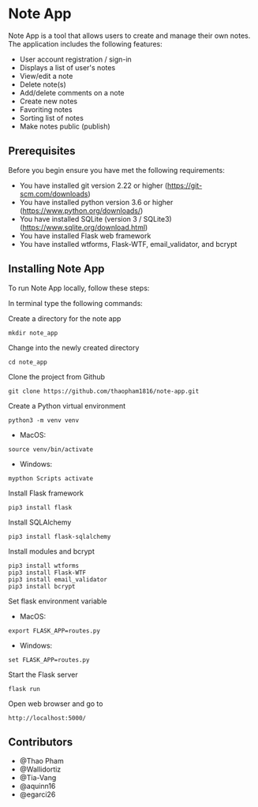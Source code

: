 # Note App

Note App is a tool that allows users to create and manage their own notes. 
The application includes the following features:
* User account registration / sign-in
* Displays a list of user's notes
* View/edit a note
* Delete note(s)
* Add/delete comments on a note
* Create new notes
* Favoriting notes
* Sorting list of notes
* Make notes public (publish)

## Prerequisites

Before you begin ensure you have met the following requirements:
* You have installed git version 2.22 or higher (https://git-scm.com/downloads)
* You have installed python version 3.6 or higher (https://www.python.org/downloads/)
* You have installed SQLite (version 3 / SQLite3) (https://www.sqlite.org/download.html)
* You have installed Flask web framework
* You have installed wtforms, Flask-WTF, email_validator, and bcrypt

## Installing Note App

To run Note App locally, follow these steps:

In terminal type the following commands:

Create a directory for the note app
```
mkdir note_app
```
Change into the newly created directory
```
cd note_app
```
Clone the project from Github
```
git clone https://github.com/thaopham1816/note-app.git
```
Create a Python virtual environment

```
python3 -m venv venv
```
- MacOS:
```
source venv/bin/activate
```
- Windows:
```
mypthon Scripts activate
```
Install Flask framework
```
pip3 install flask
```
Install SQLAlchemy
```
pip3 install flask-sqlalchemy
```
Install modules and bcrypt
```
pip3 install wtforms
pip3 install Flask-WTF
pip3 install email_validator
pip3 install bcrypt
```
Set flask environment variable 

- MacOS:
```
export FLASK_APP=routes.py
```
- Windows:
```
set FLASK_APP=routes.py
```
Start the Flask server
```
flask run
```
Open web browser and go to
```
http://localhost:5000/
```

## Contributors
* @Thao Pham
* @Wallidortiz
* @Tia-Vang
* @aquinn16
* @egarci26

